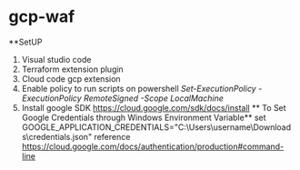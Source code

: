 # gcp-waf
**SetUP
1. Visual studio code
2. Terraform extension plugin
3. Cloud code gcp extension
4. Enable policy to run scripts on powershell
_Set-ExecutionPolicy -ExecutionPolicy RemoteSigned -Scope LocalMachine_
5. Install google SDK https://cloud.google.com/sdk/docs/install
** To Set Google Credentials through Windows Environment Variable**
set GOOGLE_APPLICATION_CREDENTIALS="C:\Users\username\Downloads\credentials.json"
reference https://cloud.google.com/docs/authentication/production#command-line

